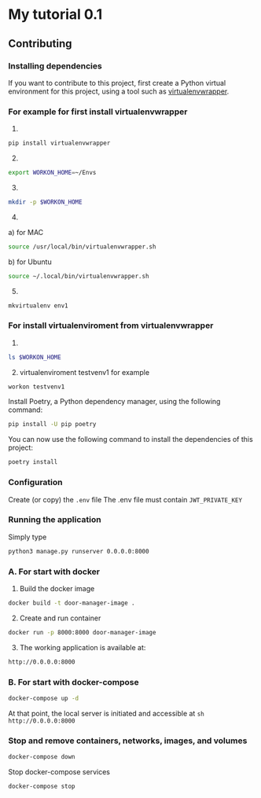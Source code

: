 # My tutorial 0.1

## Contributing

### Installing dependencies

If you want to contribute to this project, first create a Python virtual environment
for this project, using a tool such as [virtualenvwrapper](https://virtualenvwrapper.readthedocs.io/en/latest/).

###  For example for first install virtualenvwrapper
1) 
```sh
pip install virtualenvwrapper
```
2) 
```sh
export WORKON_HOME=~/Envs
```

3)
```sh
mkdir -p $WORKON_HOME
```
4) 
a) for MAC
```sh
source /usr/local/bin/virtualenvwrapper.sh
 ```
b) for Ubuntu
```sh
source ~/.local/bin/virtualenvwrapper.sh
 ```
5)
```sh
mkvirtualenv env1
```

###  For install virtualenviroment from virtualenvwrapper
1) 
```sh
ls $WORKON_HOME
```

2) virtualenviroment testvenv1 for example
```sh
workon testvenv1
```

Install Poetry, a Python dependency manager, using the following command:

```sh
pip install -U pip poetry
```

You can now use the following command to install the dependencies of this project:

```sh
poetry install
```

[//]: # (Activate virtual environment)

[//]: # ()
[//]: # (```sh)

[//]: # (source .venv/bin/activate)

[//]: # (```)

### Configuration

Create (or copy) the `.env` file
The .env file must contain `JWT_PRIVATE_KEY`


### Running the application

Simply type 
```sh
python3 manage.py runserver 0.0.0.0:8000
```

### A. For start with docker 
1) Build the docker image
```sh
docker build -t door-manager-image .
```
2) Create and run container
```sh
docker run -p 8000:8000 door-manager-image
```
3) The working application is available at:
```sh
http://0.0.0.0:8000
```

### B. For start with docker-compose 

```sh
docker-compose up -d
```

At that point, the local server is initiated and accessible at 
``sh
http://0.0.0.0:8000
``
### Stop and remove containers, networks, images, and volumes

```sh
docker-compose down
```

Stop docker-compose services

```sh
docker-compose stop
```